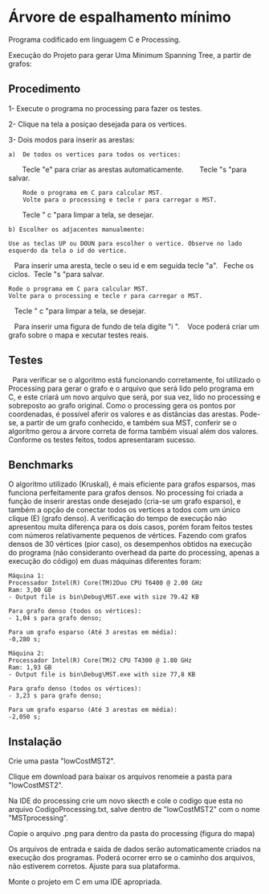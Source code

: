 # Árvore de espalhamento mínimo

Programa codificado em linguagem C e Processing.

Execução do Projeto para gerar Uma Minimum Spanning Tree, a partir de grafos:

## Procedimento

1- Execute o programa no processing para fazer os testes.

2- Clique na tela a posiçao desejada para os vertices.

3- Dois modos para inserir as arestas:

    a)  De todos os vertices para todos os vertices:
        Tecle "e" para criar as arestas automaticamente.
        Tecle "s "para salvar.
        
        Rode o programa em C para calcular MST.
        Volte para o processing e tecle r para carregar o MST.
        Tecle " c "para limpar a tela, se desejar.
 
    b) Escolher os adjacentes manualmente:
    
    Use as teclas UP ou DOUN para escolher o vertice. Observe no lado esquerdo da tela o id do vertice.
    Para inserir uma aresta, tecle o seu id e em seguida tecle "a".
    Feche os ciclos.
     Tecle "s "para salvar.
    
    Rode o programa em C para calcular MST.
    Volte para o processing e tecle r para carregar o MST.
    Tecle " c "para limpar a tela, se desejar.
    
    Para inserir uma figura de fundo de tela digite "i ".
    Voce poderá criar um grafo sobre o mapa e xecutar testes reais.
  
  
  ## Testes
   
   Para verificar se o algoritmo está funcionando corretamente, foi utilizado o Processing para gerar o grafo e o arquivo que será lido pelo programa em C, e este criará um novo arquivo que será, por sua vez, lido no processing e sobreposto ao grafo original. Como o processing gera os pontos por coordenadas, é possível aferir os valores e as distâncias das arestas. Pode-se, a partir de um grafo conhecido, e também sua MST, conferir se o algoritmo gerou a árvore correta de forma também visual além dos valores. Conforme os testes feitos, todos apresentaram sucesso.
    
  ## Benchmarks
  
  O algoritmo utilizado (Kruskal), é mais eficiente para grafos esparsos, mas funciona perfeitamente para grafos densos. No processing foi criada a função de inserir arestas onde desejado (cria-se um grafo esparso), e também a opção de conectar todos os vertices a todos com um único clique (E) (grafo denso). 
  A verificação do tempo de execução não apresentou muita diferença para os dois casos, porém foram feitos testes com números relativamente pequenos de vértices. Fazendo com grafos densos de 30 vértices (pior caso), os desempenhos obtidos na execução do programa (não consideranto overhead da parte do processing, apenas a execução do código) em duas máquinas diferentes foram:
    
    Máquina 1:
    Processador Intel(R) Core(TM)2Duo CPU T6400 @ 2.00 GHz
    Ram: 3,00 GB
    - Output file is bin\Debug\MST.exe with size 79.42 KB
    
    Para grafo denso (todos os vértices):
    - 1,04 s para grafo denso;
    
    Para um grafo esparso (Até 3 arestas em média):
    -0,280 s;
    
    Máquina 2:
    Processador Intel(R) Core(TM)2 CPU T4300 @ 1.80 GHz
    Ram: 1,93 GB
    - Output file is bin\Debug\MST.exe with size 77,8 KB
    
    Para grafo denso (todos os vértices):
    - 3,23 s para grafo denso;
    
    Para um grafo esparso (Até 3 arestas em média):
    -2,050 s;
    

## Instalação

Crie uma pasta "lowCostMST2".

Clique em download para baixar os arquivos renomeie a pasta para "lowCostMST2".

Na IDE do processing crie um novo skecth e cole o codigo que esta no arquivo CodigoProcessing.txt, salve dentro de "lowCostMST2"
com o nome "MSTprocessing".

Copie o arquivo .png para dentro da pasta do processing (figura do mapa)

Os arquivos de entrada e saida de dados serão automaticamente criados na execução dos programas.
Poderá ocorrer erro se o caminho dos arquivos, não estiverem corretos. Ajuste para sua plataforma.

Monte o projeto em C em uma IDE apropriada.
   
